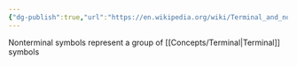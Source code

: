 ```yaml
---
{"dg-publish":true,"url":"https://en.wikipedia.org/wiki/Terminal_and_nonterminal_symbols","tags":["concept/SRE"],"definition":"Nonterminal symbols (or syntactic variables) are replaced by groups of terminal symbols according to the production rules.","permalink":"/concepts/nonterminal/","dgPassFrontmatter":true}
---
```


Nonterminal symbols represent a group of [[Concepts/Terminal\|Terminal]] symbols